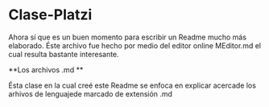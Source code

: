 # Clase-Platzi

Ahora sí que es un buen momento para escribir un Readme mucho más elaborado. Éste archivo fue hecho por medio del editor online MEditor.md el cual resulta bastante interesante.

**Los archivos  .md **

Ésta clase en la cual creé este Readme se enfoca en explicar acercade los arhivos  de lenguajede marcado de extensión .md